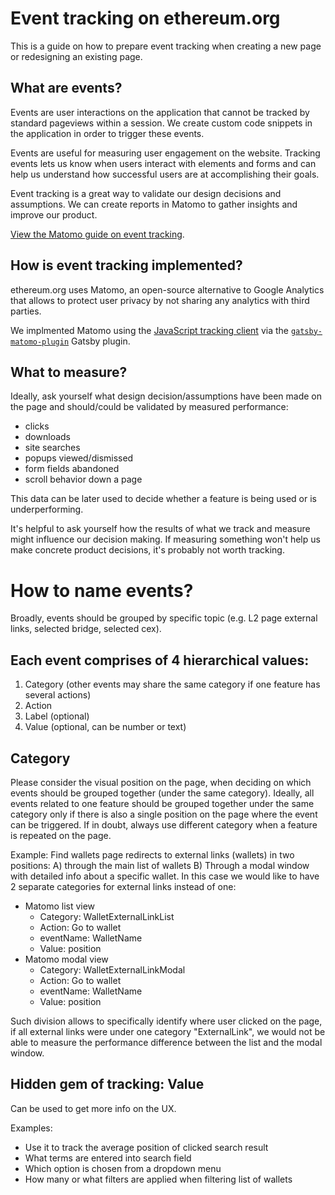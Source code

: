 # Event tracking on ethereum.org

This is a guide on how to prepare event tracking when creating a new page or redesigning an existing page.

## What are events?

Events are user interactions on the application that cannot be tracked by standard pageviews within a session. We create custom code snippets in the application in order to trigger these events.

Events are useful for measuring user engagement on the website. Tracking events lets us know when users interact with elements and forms and can help us understand how successful users are at accomplishing their goals.

Event tracking is a great way to validate our design decisions and assumptions. We can create reports in Matomo to gather insights and improve our product.

[View the Matomo guide on event tracking](https://matomo.org/guide/reports/event-tracking/).

## How is event tracking implemented?

ethereum.org uses Matomo, an open-source alternative to Google Analytics that allows to protect user privacy by not sharing any analytics with third parties.

We implmented Matomo using the [JavaScript tracking client](https://developer.matomo.org/guides/tracking-javascript-guide) via the [`gatsby-matomo-plugin`](https://github.com/kremalicious/gatsby-plugin-matomo) Gatsby plugin.

## What to measure?

Ideally, ask yourself what design decision/assumptions have been made on the page and should/could be validated by measured performance:

- clicks
- downloads
- site searches
- popups viewed/dismissed
- form fields abandoned
- scroll behavior down a page

This data can be later used to decide whether a feature is being used or is underperforming.

It's helpful to ask yourself how the results of what we track and measure might influence our decision making. If measuring something won't help us make concrete product decisions, it's probably not worth tracking.

# How to name events?

Broadly, events should be grouped by specific topic (e.g. L2 page external links, selected bridge, selected cex).

## Each event comprises of 4 hierarchical values:

1. Category (other events may share the same category if one feature has several actions)
2. Action
3. Label (optional)
4. Value (optional, can be number or text)

## Category

Please consider the visual position on the page, when deciding on which events should be grouped together (under the same category). Ideally, all events related to one feature should be grouped together under the same category only if there is also a single position on the page where the event can be triggered. If in doubt, always use different category when a feature is repeated on the page.

Example:
Find wallets page redirects to external links (wallets) in two positions: A) through the main list of wallets B) Through a modal window with detailed info about a specific wallet. In this case we would like to have 2 separate categories for external links instead of one:

- Matomo list view
  - Category: WalletExternalLinkList
  - Action: Go to wallet
  - eventName: WalletName
  - Value: position
- Matomo modal view
  - Category: WalletExternalLinkModal
  - Action: Go to wallet
  - eventName: WalletName
  - Value: position

Such division allows to specifically identify where user clicked on the page, if all external links were under one category "ExternalLink", we would not be able to measure the performance difference between the list and the modal window.

## Hidden gem of tracking: Value

Can be used to get more info on the UX.

Examples:

- Use it to track the average position of clicked search result
- What terms are entered into search field
- Which option is chosen from a dropdown menu
- How many or what filters are applied when filtering list of wallets
